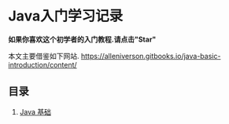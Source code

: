 # Java入门学习记录

**如果你喜欢这个初学者的入门教程.请点击"Star"**

本文主要借鉴如下网站.
https://alleniverson.gitbooks.io/java-basic-introduction/content/

目录
------
1. [Java 基础](21)
